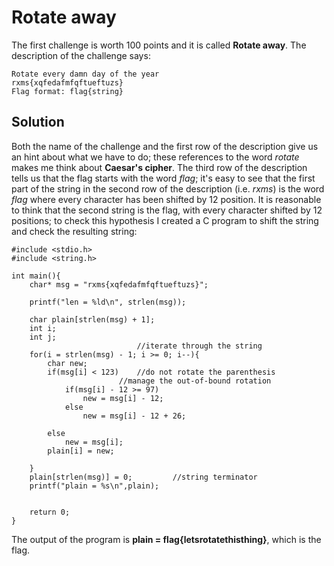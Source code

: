 # Rotate away
The first challenge is worth 100 points and it is called **Rotate away**. The description of the challenge says:
```
Rotate every damn day of the year
rxms{xqfedafmfqftueftuzs}
Flag format: flag{string}
```

## Solution

Both the name of the challenge and the first row of the description give us an hint about what we have to do; these references to the word *rotate* makes me think about **Caesar's cipher**. The third row of the description tells us that the flag starts with the word *flag*; it's easy to see that the first part of the string in the second row of the description (i.e. *rxms*) is the word *flag* where every character has been shifted by 12 position. It is reasonable to think that the second string is the flag, with every character shifted by 12 positions; to check this hypothesis I created a C program to shift the string and check the resulting string:


```
#include <stdio.h>
#include <string.h>

int main(){
    char* msg = "rxms{xqfedafmfqftueftuzs}";

    printf("len = %ld\n", strlen(msg));

    char plain[strlen(msg) + 1];
    int i;
    int j;
                            //iterate through the string
    for(i = strlen(msg) - 1; i >= 0; i--){  
        char new;
        if(msg[i] < 123)    //do not rotate the parenthesis
                        //manage the out-of-bound rotation
            if(msg[i] - 12 >= 97)  
                new = msg[i] - 12;
            else
                new = msg[i] - 12 + 26;
            
        else
            new = msg[i];
        plain[i] = new;
        
    }
    plain[strlen(msg)] = 0;         //string terminator
    printf("plain = %s\n",plain);


    return 0;
}
```

The output of the program is **plain = flag{letsrotatethisthing}**, which is the flag.
